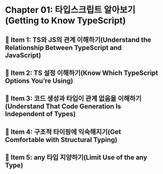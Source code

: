 # Chapter 01: 타입스크립트 알아보기(Getting to Know TypeScript)

## 📝 Item 1: TS와 JS의 관계 이해하기(Understand the Relationship Between TypeScript and JavaScript)
## 📝 Item 2: TS 설정 이해하기(Know Which TypeScript Options You’re Using)
## 📝 Item 3: 코드 생성과 타입이 관계 없음을 이해하기(Understand That Code Generation Is Independent of Types)
## 📝 Item 4: 구조적 타이핑에 익숙해지기(Get Comfortable with Structural Typing)
## 📝 Item 5: any 타입 지양하기(Limit Use of the any Type)